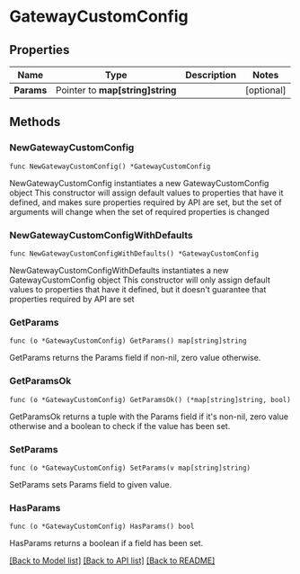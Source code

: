 # GatewayCustomConfig

## Properties

Name | Type | Description | Notes
------------ | ------------- | ------------- | -------------
**Params** | Pointer to **map[string]string** |  | [optional] 

## Methods

### NewGatewayCustomConfig

`func NewGatewayCustomConfig() *GatewayCustomConfig`

NewGatewayCustomConfig instantiates a new GatewayCustomConfig object
This constructor will assign default values to properties that have it defined,
and makes sure properties required by API are set, but the set of arguments
will change when the set of required properties is changed

### NewGatewayCustomConfigWithDefaults

`func NewGatewayCustomConfigWithDefaults() *GatewayCustomConfig`

NewGatewayCustomConfigWithDefaults instantiates a new GatewayCustomConfig object
This constructor will only assign default values to properties that have it defined,
but it doesn't guarantee that properties required by API are set

### GetParams

`func (o *GatewayCustomConfig) GetParams() map[string]string`

GetParams returns the Params field if non-nil, zero value otherwise.

### GetParamsOk

`func (o *GatewayCustomConfig) GetParamsOk() (*map[string]string, bool)`

GetParamsOk returns a tuple with the Params field if it's non-nil, zero value otherwise
and a boolean to check if the value has been set.

### SetParams

`func (o *GatewayCustomConfig) SetParams(v map[string]string)`

SetParams sets Params field to given value.

### HasParams

`func (o *GatewayCustomConfig) HasParams() bool`

HasParams returns a boolean if a field has been set.


[[Back to Model list]](../README.md#documentation-for-models) [[Back to API list]](../README.md#documentation-for-api-endpoints) [[Back to README]](../README.md)


